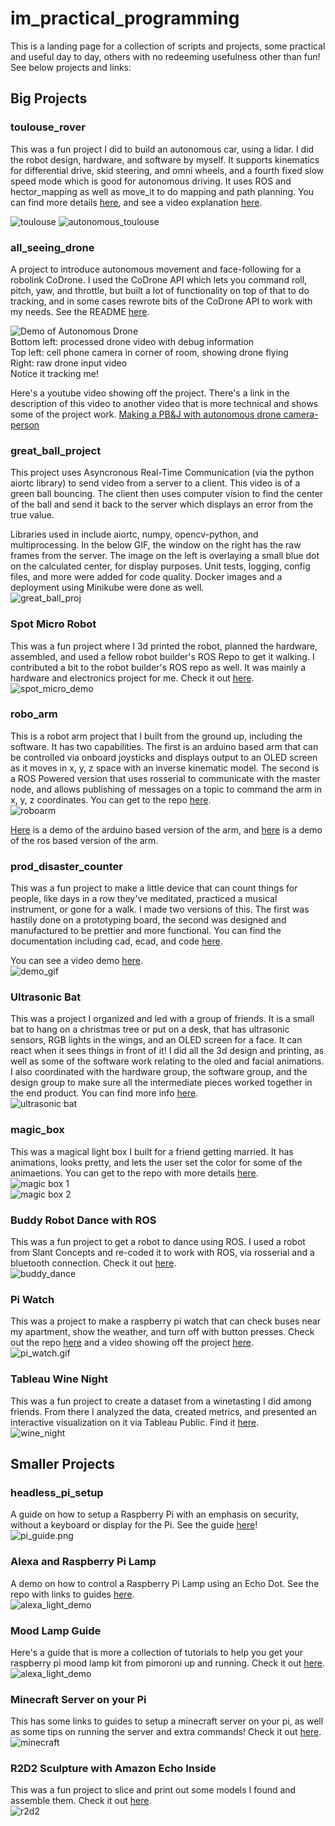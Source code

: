 # im_practical_programming
This is a landing page for a collection of scripts and projects, some practical and useful day to day, others with no redeeming usefulness other than fun! See below projects and links:

## Big Projects

### toulouse_rover
This was a fun project I did to build an autonomous car, using a lidar. I did the robot design, hardware, and software by myself. It supports kinematics for differential drive, skid steering, and omni wheels, and a fourth fixed slow speed mode which is good for autonomous driving. It uses ROS and hector_mapping as well as move_it to do mapping and path planning. You can find more details [here](https://github.com/MZandtheRaspberryPi/toulouse_rover), and see a video explanation [here](https://youtu.be/9rG0YduM39s).    

![toulouse](./20220618_103051.jpg)
![autonomous_toulouse](./toulouse_demo.gif)

### all_seeing_drone  
A project to introduce autonomous movement and face-following for a robolink CoDrone. I used the CoDrone API which lets you command roll, pitch, yaw, and throttle, but built a lot of functionality on top of that to do tracking, and in some cases rewrote bits of the CoDrone API to work with my needs. See the README [here](https://github.com/MZandtheRaspberryPi/all_seeing_drone).  

![Demo of Autonomous Drone](drone.gif)  
Bottom left: processed drone video with debug information  
Top left: cell phone camera in corner of room, showing drone flying  
Right: raw drone input video  
Notice it tracking me!

Here's a youtube video showing off the project. There's a link in the description of this video to another video that is more technical and shows some of the project work.
[Making a PB&J with autonomous drone camera-person](https://www.youtube.com/watch?v=P_NQB7phWnQ&t)  

### great_ball_project
This project uses Asyncronous Real-Time Communication (via the python aiortc library) to send video from a server to a client. This video is of a green ball bouncing. The client then uses computer vision to find the center of the ball and send it back to the server which displays an error from the true value.    

Libraries used in include aiortc, numpy, opencv-python, and multiprocessing. In the below GIF, the window on the right has the raw frames from the server. The image on the left is overlaying a small blue dot on the calculated center, for display purposes. Unit tests, logging, config files, and more were added for code quality. Docker images and a deployment using Minikube were done as well.    
![great_ball_proj](great_ball_demo.gif)  

### Spot Micro Robot
This was a fun project where I 3d printed the robot, planned the hardware, assembled, and used a fellow robot builder's ROS Repo to get it walking. I contributed a bit to the robot builder's ROS repo as well. It was mainly a hardware and electronics project for me. Check it out [here](https://github.com/MZandtheRaspberryPi/spot_micro_demo).   
![spot_micro_demo](./spot_micro_demo.gif)   

### robo_arm
This is a robot arm project that I built from the ground up, including the software. It has two capabilities. The first is an arduino based arm that can be controlled via onboard joysticks and displays output to an OLED screen as it moves in x, y, z space with an inverse kinematic model. The second is a ROS Powered version that uses rosserial to communicate with the master node, and allows publishing of messages on a topic to command the arm in x, y, z coordinates. You can get to the repo [here](https://github.com/MZandtheRaspberryPi/robo_arm).  
![roboarm](roboarm.gif)  

[Here](https://www.youtube.com/watch?v=9vvvBXWQKJA) is a demo of the arduino based version of the arm, and [here](https://www.youtube.com/watch?v=Fptv3H4Jj54) is a demo of the ros based version of the arm.  

### prod_disaster_counter 
This was a fun project to make a little device that can count things for people, like days in a row they've meditated, practiced a musical instrument, or gone for a walk. I made two versions of this. The first was hastily done on a prototyping board, the second was designed and manufactured to be prettier and more functional. You can find the documentation including cad, ecad, and code [here](https://github.com/MZandtheRaspberryPi/prod_disaster_counter).  

You can see a video demo [here](https://www.youtube.com/watch?v=l-LTvP333-I).  
![demo_gif](./ezgif.com-gif-maker.gif)  

### Ultrasonic Bat
This was a project I organized and led with a group of friends. It is a small bat to hang on a christmas tree or put on a desk, that has ultrasonic sensors, RGB lights in the wings, and an OLED screen for a face. It can react when it sees things in front of it! I did all the 3d design and printing, as well as some of the software work relating to the oled and facial animations. I also coordinated with the hardware group, the software group, and the design group to make sure all the intermediate pieces worked together in the end product. You can find more info [here](https://github.com/MZandtheRaspberryPi/holiday_project_2022/).  
![ultrasonic bat](20221215_195046.jpg)  

### magic_box
This was a magical light box I built for a friend getting married. It has animations, looks pretty, and lets the user set the color for some of the animaetions. You can get to the repo with more details [here](https://github.com/MZandtheRaspberryPi/magic_box).  
![magic box 1](20220318_081823_cropped.jpg)  
![magic box 2](20220316_223055.jpg)  

### Buddy Robot Dance with ROS
This was a fun project to get a robot to dance using ROS. I used a robot from Slant Concepts and re-coded it to work with ROS, via rosserial and a bluetooth connection. Check it out [here](https://github.com/MZandtheRaspberryPi/ros_buddy).    
![buddy_dance](./buddy_dance.gif)    

### Pi Watch    
This was a project to make a raspberry pi watch that can check buses near my apartment, show the weather, and turn off with button presses. Check out the repo [here](https://github.com/MZandtheRaspberryPi/pi_watch) and a video showing off the project [here](https://www.youtube.com/watch?v=JhEXCvS3W6M).    
![pi_watch.gif](./pi_watch.gif)   

### Tableau Wine Night
This was a fun project to create a dataset from a winetasting I did among friends. From there I analyzed the data, created metrics, and presented an interactive visualization on it via Tableau Public. Find it [here](https://public.tableau.com/app/profile/michael.ziegltrum/viz/WineNight/TheStoryofWineNight).  
![wine_night](./wine_night.PNG)  


## Smaller Projects

### headless_pi_setup
A guide on how to setup a Raspberry Pi with an emphasis on security, without a keyboard or display for the Pi. See the guide [here](https://github.com/MZandtheRaspberryPi/pi_headless_setup)!   
![pi_guide.png](./pi_guide.png)    

### Alexa and Raspberry Pi Lamp
A demo on how to control a Raspberry Pi Lamp using an Echo Dot. See the repo with links to guides [here](https://github.com/MZandtheRaspberryPi/alexa_lamp).    
![alexa_light_demo](./alexa_light_demo.gif)

### Mood Lamp Guide
Here's a guide that is more a collection of tutorials to help you get your raspberry pi mood lamp kit from pimoroni up and running. Check it out [here](https://github.com/MZandtheRaspberryPi/mood_lamp_guide/blob/main/README.md).    
![alexa_light_demo](./alexa_light_demo.gif)

### Minecraft Server on your Pi
This has some links to guides to setup a minecraft server on your pi, as well as some tips on running the server and extra commands! Check it out [here](https://github.com/MZandtheRaspberryPi/pi_minecraft/blob/main/README.md).     
![minecraft](./minecraft.png)

### R2D2 Sculpture with Amazon Echo Inside
This was a fun project to slice and print out some models I found and assemble them. Check it out [here](https://github.com/MZandtheRaspberryPi/r2d2_echo_stand/blob/main/README.md).     
![r2d2](./20210220_140757.jpg)  
